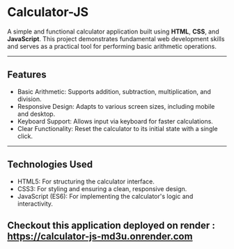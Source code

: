 # Calculator-JS


A simple and functional calculator application built using **HTML**, **CSS**, and **JavaScript**. This project demonstrates fundamental web development skills and serves as a practical tool for performing basic arithmetic operations.

---

## Features

- Basic Arithmetic: Supports addition, subtraction, multiplication, and division.
- Responsive Design: Adapts to various screen sizes, including mobile and       desktop.
- Keyboard Support: Allows input via keyboard for faster calculations.
- Clear Functionality: Reset the calculator to its initial state with a single click.

---

## Technologies Used

- HTML5: For structuring the calculator interface.
- CSS3: For styling and ensuring a clean, responsive design.
- JavaScript (ES6): For implementing the calculator's logic and interactivity.

## Checkout this application deployed on render : https://calculator-js-md3u.onrender.com
